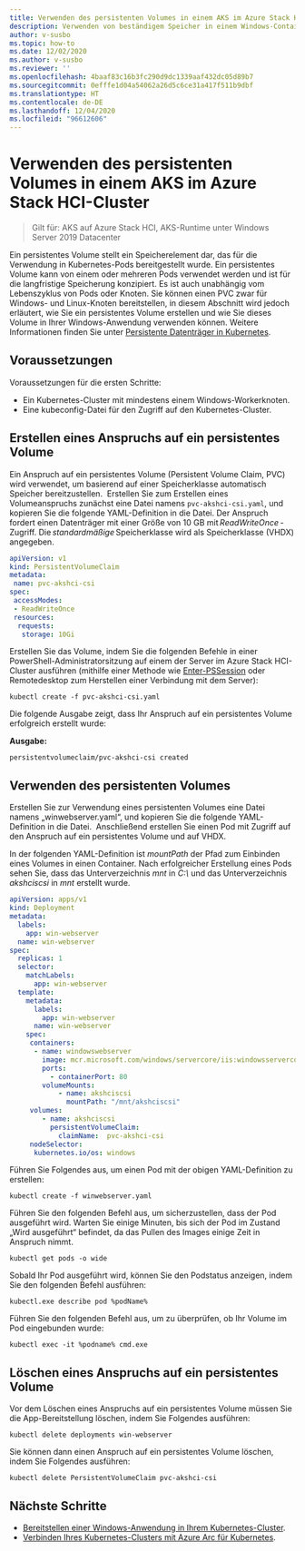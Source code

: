 ```yaml
---
title: Verwenden des persistenten Volumes in einem AKS im Azure Stack HCI-Cluster
description: Verwenden von beständigem Speicher in einem Windows-Container und Vorbereiten von Windows-Knoten für gruppenverwaltete Dienstkonten
author: v-susbo
ms.topic: how-to
ms.date: 12/02/2020
ms.author: v-susbo
ms.reviewer: ''
ms.openlocfilehash: 4baaf83c16b3fc290d9dc1339aaf432dc05d89b7
ms.sourcegitcommit: 0efffe1d04a54062a26d5c6ce31a417f511b9dbf
ms.translationtype: HT
ms.contentlocale: de-DE
ms.lasthandoff: 12/04/2020
ms.locfileid: "96612606"
---
```

# <a name="use-persistent-volume-in-an-aks-on-azure-stack-hci-cluster"></a>Verwenden des persistenten Volumes in einem AKS im Azure Stack HCI-Cluster

> Gilt für: AKS auf Azure Stack HCI, AKS-Runtime unter Windows Server 2019 Datacenter

Ein persistentes Volume stellt ein Speicherelement dar, das für die Verwendung in Kubernetes-Pods bereitgestellt wurde. Ein persistentes Volume kann von einem oder mehreren Pods verwendet werden und ist für die langfristige Speicherung konzipiert. Es ist auch unabhängig vom Lebenszyklus von Pods oder Knoten. Sie können einen PVC zwar für Windows- und Linux-Knoten bereitstellen, in diesem Abschnitt wird jedoch erläutert, wie Sie ein persistentes Volume erstellen und wie Sie dieses Volume in Ihrer Windows-Anwendung verwenden können. Weitere Informationen finden Sie unter [Persistente Datenträger in Kubernetes](https://kubernetes.io/docs/concepts/storage/persistent-volumes/).

## <a name="before-you-begin"></a>Voraussetzungen

Voraussetzungen für die ersten Schritte:

* Ein Kubernetes-Cluster mit mindestens einem Windows-Workerknoten.
* Eine kubeconfig-Datei für den Zugriff auf den Kubernetes-Cluster.

## <a name="create-a-persistent-volume-claim"></a>Erstellen eines Anspruchs auf ein persistentes Volume

Ein Anspruch auf ein persistentes Volume (Persistent Volume Claim, PVC) wird verwendet, um basierend auf einer Speicherklasse automatisch Speicher bereitzustellen.  Erstellen Sie zum Erstellen eines Volumeanspruchs zunächst eine Datei namens `pvc-akshci-csi.yaml`, und kopieren Sie die folgende YAML-Definition in die Datei. Der Anspruch fordert einen Datenträger mit einer Größe von 10 GB mit *ReadWriteOnce* -Zugriff. Die *standardmäßige* Speicherklasse wird als Speicherklasse (VHDX) angegeben.  

```yaml
apiVersion: v1
kind: PersistentVolumeClaim
metadata:
 name: pvc-akshci-csi
spec:
 accessModes:
 - ReadWriteOnce
 resources:
  requests:
   storage: 10Gi
```
Erstellen Sie das Volume, indem Sie die folgenden Befehle in einer PowerShell-Administratorsitzung auf einem der Server im Azure Stack HCI-Cluster ausführen (mithilfe einer Methode wie [Enter-PSSession](/powershell/module/microsoft.powershell.core/enter-pssession) oder Remotedesktop zum Herstellen einer Verbindung mit dem Server): 

```
kubectl create -f pvc-akshci-csi.yaml 
```
Die folgende Ausgabe zeigt, dass Ihr Anspruch auf ein persistentes Volume erfolgreich erstellt wurde:

**Ausgabe:**
```
persistentvolumeclaim/pvc-akshci-csi created
```

## <a name="use-persistent-volume"></a>Verwenden des persistenten Volumes

Erstellen Sie zur Verwendung eines persistenten Volumes eine Datei namens „winwebserver.yaml“, und kopieren Sie die folgende YAML-Definition in die Datei.  Anschließend erstellen Sie einen Pod mit Zugriff auf den Anspruch auf ein persistentes Volume und auf VHDX. 

In der folgenden YAML-Definition ist *mountPath* der Pfad zum Einbinden eines Volumes in einen Container. Nach erfolgreicher Erstellung eines Pods sehen Sie, dass das Unterverzeichnis *mnt* in *C:\\* und das Unterverzeichnis *akshciscsi* in *mnt* erstellt wurde.


```yaml
apiVersion: apps/v1 
kind: Deployment 
metadata: 
  labels: 
    app: win-webserver 
  name: win-webserver 
spec: 
  replicas: 1 
  selector: 
    matchLabels: 
      app: win-webserver 
  template: 
    metadata: 
      labels: 
        app: win-webserver 
      name: win-webserver 
    spec: 
     containers: 
      - name: windowswebserver 
        image: mcr.microsoft.com/windows/servercore/iis:windowsservercore-ltsc2019 
        ports:  
          - containerPort: 80    
        volumeMounts: 
            - name: akshciscsi 
              mountPath: "/mnt/akshciscsi" 
     volumes: 
        - name: akshciscsi 
          persistentVolumeClaim: 
            claimName:  pvc-akshci-csi 
     nodeSelector: 
      kubernetes.io/os: windows 
```

Führen Sie Folgendes aus, um einen Pod mit der obigen YAML-Definition zu erstellen:
```
kubectl create -f winwebserver.yaml 
```

Führen Sie den folgenden Befehl aus, um sicherzustellen, dass der Pod ausgeführt wird. Warten Sie einige Minuten, bis sich der Pod im Zustand „Wird ausgeführt“ befindet, da das Pullen des Images einige Zeit in Anspruch nimmt. 
```
kubectl get pods -o wide 
```
Sobald Ihr Pod ausgeführt wird, können Sie den Podstatus anzeigen, indem Sie den folgenden Befehl ausführen: 
```
kubectl.exe describe pod %podName% 
```

Führen Sie den folgenden Befehl aus, um zu überprüfen, ob Ihr Volume im Pod eingebunden wurde:
```
kubectl exec -it %podname% cmd.exe 
```

## <a name="delete-a-persistent-volume-claim"></a>Löschen eines Anspruchs auf ein persistentes Volume

Vor dem Löschen eines Anspruchs auf ein persistentes Volume müssen Sie die App-Bereitstellung löschen, indem Sie Folgendes ausführen:
```
kubectl delete deployments win-webserver
```

Sie können dann einen Anspruch auf ein persistentes Volume löschen, indem Sie Folgendes ausführen:
```
kubectl delete PersistentVolumeClaim pvc-akshci-csi
```

## <a name="next-steps"></a>Nächste Schritte
- [Bereitstellen einer Windows-Anwendung in Ihrem Kubernetes-Cluster](./deploy-windows-application.md).
- [Verbinden Ihres Kubernetes-Clusters mit Azure Arc für Kubernetes](./connect-to-arc.md).
